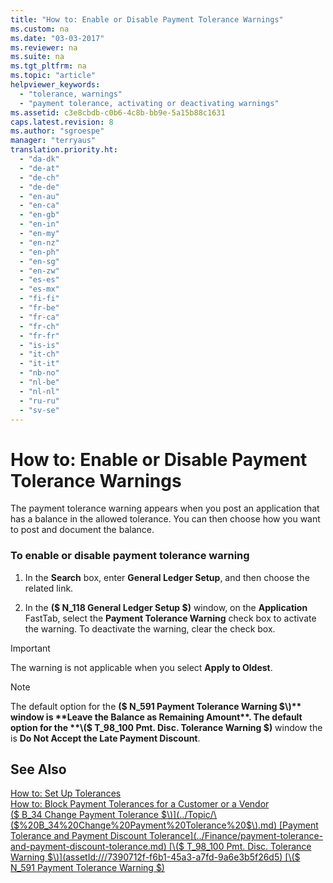 ```yaml
---
title: "How to: Enable or Disable Payment Tolerance Warnings"
ms.custom: na
ms.date: "03-03-2017"
ms.reviewer: na
ms.suite: na
ms.tgt_pltfrm: na
ms.topic: "article"
helpviewer_keywords: 
  - "tolerance, warnings"
  - "payment tolerance, activating or deactivating warnings"
ms.assetid: c3e8cbdb-c0b6-4c8b-bb9e-5a15b88c1631
caps.latest.revision: 8
ms.author: "sgroespe"
manager: "terryaus"
translation.priority.ht: 
  - "da-dk"
  - "de-at"
  - "de-ch"
  - "de-de"
  - "en-au"
  - "en-ca"
  - "en-gb"
  - "en-in"
  - "en-my"
  - "en-nz"
  - "en-ph"
  - "en-sg"
  - "en-zw"
  - "es-es"
  - "es-mx"
  - "fi-fi"
  - "fr-be"
  - "fr-ca"
  - "fr-ch"
  - "fr-fr"
  - "is-is"
  - "it-ch"
  - "it-it"
  - "nb-no"
  - "nl-be"
  - "nl-nl"
  - "ru-ru"
  - "sv-se"
---
```

# How to: Enable or Disable Payment Tolerance Warnings
The payment tolerance warning appears when you post an application that has a balance in the allowed tolerance. You can then choose how you want to post and document the balance.  
  
### To enable or disable payment tolerance warning  
  
1.  In the **Search** box, enter **General Ledger Setup**, and then choose the related link.  
  
2.  In the **\($ N\_118 General Ledger Setup $\)** window, on the **Application** FastTab, select the **Payment Tolerance Warning** check box to activate the warning. To deactivate the warning, clear the check box.  
  
> [!IMPORTANT]  
>  The warning is not applicable when you select **Apply to Oldest**.  
  
> [!NOTE]  
>  The default option for the **\($ N\_591 Payment Tolerance Warning $\)** window is **Leave the Balance as Remaining Amount**. The default option for the **\($ T\_98\_100 Pmt. Disc. Tolerance Warning $\)** window the is **Do Not Accept the Late Payment Discount**.  
  
## See Also  
 [How to: Set Up Tolerances](../Finance/how-to-set-up-tolerances.md)   
 [How to: Block Payment Tolerances for a Customer or a Vendor](../Finance/how-to-block-payment-tolerances-for-a-customer-or-a-vendor.md)   
 [\($ B\_34 Change Payment Tolerance $\)](../Topic/\($%20B_34%20Change%20Payment%20Tolerance%20$\).md)   
 [Payment Tolerance and Payment Discount Tolerance](../Finance/payment-tolerance-and-payment-discount-tolerance.md)   
 [\($ T\_98\_100 Pmt. Disc. Tolerance Warning $\)](assetId:///7390712f-f6b1-45a3-a7fd-9a6e3b5f26d5)   
 [\($ N\_591 Payment Tolerance Warning $\)](assetId:///2be20f03-cd0f-4dd1-a114-564cafc08fad)